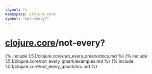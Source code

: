 ```yaml
---
layout: fn
namespace: clojure.core
symbol: "not-every?"
---
```


# [clojure.core](../)/not-every?

{% include 1.5.1/clojure.core/not_every_qmark/docs.md %}
{% include 1.5.1/clojure.core/not_every_qmark/examples.md %}
{% include 1.5.1/clojure.core/not_every_qmark/src.md %}

